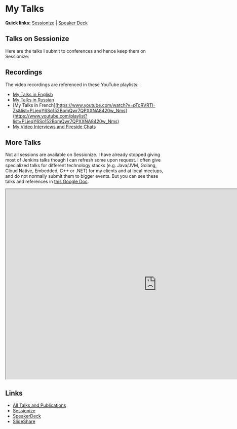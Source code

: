 # My Talks

**Quick links:**
[Sessionize](https://sessionize.com/onenashev) |
[Speaker Deck](https://speakerdeck.com/onenashev/)


## Talks on Sessionize

Here are the talks I submit to conferences and hence
keep them on Sessionize:

<script type="text/javascript" src="https://sessionize.com/api/speaker/sessions/f7153696-71f0-4088-861f-74886f7e3df0/0x0x3fb393x"></script>

## Recordings

The video recordings are referenced in these YouTube playlists:

- [My Talks in English](https://www.youtube.com/playlist?list=PLjeqY6So152Cq2MAiiJkzHC5hfrxDiSgF)
- [My Talks in Russian](https://www.youtube.com/playlist?list=PLjeqY6So152BJ4JCmsHEXiDt5FGidVVaE)
- [My Talks in French](https://www.youtube.com/watch?v=pToRVRTI-Zs&list=PLjeqY6So152BomQwr7QPXXNA8420w_Nms](https://www.youtube.com/playlist?list=PLjeqY6So152BomQwr7QPXXNA8420w_Nms)
- [My Video Interviews and Fireside Chats](https://www.youtube.com/playlist?list=PLjeqY6So152BIV-wM1zsq9vvV6qWfwX0N)

## More Talks

Not all sessions are available on Sessionize.
I have already stopped giving most of Jenkins talks though I can refresh some upon request.
I often give specialized talks for different technology stacks
(e.g. Java/JVM, Golang, Cloud Native, Embedded, C++ or .NET)
for my clients and at local meetups,
and do not normally submit them to bigger events.
But you can see these talks and references in
[this Google Doc](https://docs.google.com/document/d/1ivtWiedTZeLP3ct1im7NAcnXPdFLrsBeuF5Gx0w3Byc/edit?usp=sharing).

<iframe width="950" height="600" src="https://docs.google.com/document/d/1ivtWiedTZeLP3ct1im7NAcnXPdFLrsBeuF5Gx0w3Byc/edit?usp=sharing"></iframe>

## Links

* [All Talks and Publications](https://docs.google.com/document/d/1ivtWiedTZeLP3ct1im7NAcnXPdFLrsBeuF5Gx0w3Byc/edit?usp=sharing)
* [Sessionize](https://sessionize.com/onenashev)
* [SpeakerDeck](https://speakerdeck.com/onenashev/)
* [SlideShare](https://www.slideshare.net/OlegNenashev/presentations)
